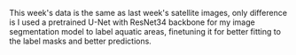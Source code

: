 This week's data is the same as last week's satellite images, only difference is I used a pretrained U-Net with ResNet34 backbone for my image segmentation model to label aquatic areas, finetuning it for better fitting to the label masks and better predictions.
